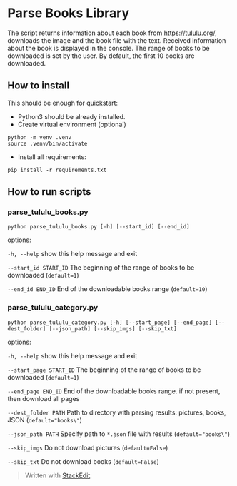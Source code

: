 # Parse Books Library
The script returns information about each book from https://tululu.org/, downloads the image and the book file with the text. Received information about the book is displayed in the console. The range of books to be downloaded is set by the user. By default, the first 10 books are downloaded.

## How to install
This should be enough for quickstart:
- Python3 should be already installed.
- Create virtual environment (optional)
```shell
python -m venv .venv
source .venv/bin/activate
```
- Install all requirements:
```shell
pip install -r requirements.txt
```
## How to run scripts
### parse_tululu_books.py
```shell
python parse_tululu_books.py [-h] [--start_id] [--end_id]
```
options:

`-h, --help` show this help message and exit

`--start_id START_ID` The beginning of the range of books to be downloaded (`default=1`)

`--end_id END_ID` End of the downloadable books range (`default=10`)

### parse_tululu_category.py
```shell
python parse_tululu_category.py [-h] [--start_page] [--end_page] [--dest_folder] [--json_path] [--skip_imgs] [--skip_txt]
```
options:

`-h, --help` show this help message and exit

`--start_page START_ID` The beginning of the range of books to be downloaded (`default=1`)

`--end_page END_ID` End of the downloadable books range. if not present, then download all pages

`--dest_folder PATH` Path to directory with parsing results: pictures, books, JSON (`default="books\"`)

`--json_path PATH` Specify path to `*.json` file with results (`default="books\"`)

`--skip_imgs` Do not download pictures (`default=False`)

`--skip_txt` Do not download books (`default=False`)


> Written with [StackEdit](https://stackedit.io/).
